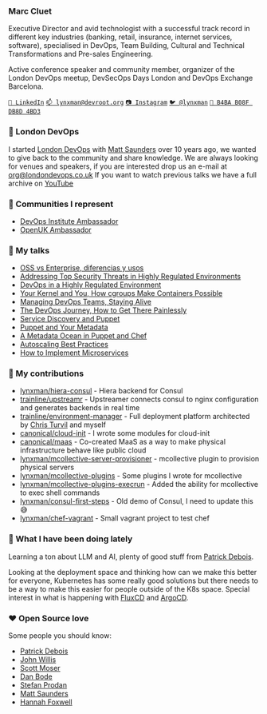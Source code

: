 ### Marc Cluet

Executive Director and avid technologist with a successful track record in different key industries (banking, retail, insurance, internet services, software), specialised in DevOps, Team Building, Cultural and Technical Transformations and Pre-sales Engineering.

Active conference speaker and community member, organizer of the London DevOps meetup, DevSecOps Days London and DevOps Exchange Barcelona.

[`💼 LinkedIn`](https://www.linkedin.com/in/marccluet/)
[`📫 lynxman@devroot.org`](mailto:lynxman@devroot.org)
[`📷 Instagram`](https://instagram.com/mcluetphoto/)
[`🐦 @lynxman`](https://twitter.com/lynxman)
[`🔑 B4BA B08F DB8D 4BD3`](https://keybase.io/lynxman/pgp_keys.asc)

### 📣 London DevOps

I started [London DevOps](https://www.meetup.com/London-DevOps/) with [Matt Saunders](https://github.com/cm6051) over 10 years ago, we wanted to give back to the community and share knowledge.
We are always looking for venues and speakers, if you are interested drop us an e-mail at [org@londondevops.co.uk](mailto:org@londondevops.co.uk)
If you want to watch previous talks we have a full archive on [YouTube](https://www.youtube.com/@LondonDevOps)

### 🎉 Communities I represent

- [DevOps Institute Ambassador](https://www.devopsinstitute.com/about-us/ambassadors/)
- [OpenUK Ambassador](https://openuk.uk/ambassadors/)
  
### 🎤 My talks

- [OSS vs Enterprise, diferencias y usos](https://www.youtube.com/watch?v=pGdjqTJmgGI)
- [Addressing Top Security Threats in Highly Regulated Environments](https://www.youtube.com/watch?v=BI-Znl-sHeI)
- [DevOps in a Highly Regulated Environment](https://youtu.be/n3KuP7QnMfA?si=dWrS1-UJ0dmTfUag&t=323)
- [Your Kernel and You, How cgroups Make Containers Possible](https://www.youtube.com/watch?v=XFm63mwr82U)
- [Managing DevOps Teams, Staying Alive](https://www.youtube.com/watch?v=k0WBtP8QXG4)
- [The DevOps Journey, How to Get There Painlessly](https://www.youtube.com/watch?v=gmBobse_pOo)
- [Service Discovery and Puppet](https://www.youtube.com/watch?v=jnP2qdkZ-2Q)
- [Puppet and Your Metadata](https://www.youtube.com/watch?v=BQdjcLE1eS8)
- [A Metadata Ocean in Puppet and Chef](https://www.youtube.com/watch?v=AZu4992egvY)
- [Autoscaling Best Practices](https://www.youtube.com/watch?v=VWw6K7ZsqVU)
- [How to Implement Microservices](https://www.youtube.com/watch?v=bcpCn1wGe-g)

### 🔭 My contributions

- [lynxman/hiera-consul](https://github.com/lynxman/hiera-consul) - Hiera backend for Consul
- [trainline/upstreamr](https://github.com/trainline/upstreamr) - Upstreamer connects consul to nginx configuration and generates backends in real time
- [trainline/environment-manager](https://github.com/trainline/environment-manager) - Full deployment platform architected by [Chris Turvil](https://github.com/ChrisTurvil) and myself
- [canonical/cloud-init](https://github.com/canonical/cloud-init) - I wrote some modules for cloud-init
- [canonical/maas](https://github.com/canonical/maas) - Co-created MaaS as a way to make physical infrastructure behave like public cloud
- [lynxman/mcollective-server-provisioner](https://github.com/lynxman/mcollective-server-provisioner) - mcollective plugin to provision physical servers
- [lynxman/mcollective-plugins](https://github.com/lynxman/mcollective-plugins) - Some plugins I wrote for mcollective
- [lynxman/mcollective-plugins-execrun](https://github.com/lynxman/mcollective-plugins-execrun) - Added the ability for mcollective to exec shell commands
- [lynxman/consul-first-steps](https://github.com/lynxman/consul-first-steps) - Old demo of Consul, I need to update this 😅
- [lynxman/chef-vagrant](https://github.com/lynxman/chef-vagrant) - Small vagrant project to test chef

### 🦾 What I have been doing lately

Learning a ton about LLM and AI, plenty of good stuff from [Patrick Debois](https://github.com/jedi4ever).

Looking at the deployment space and thinking how can we make this better for everyone, Kubernetes has some really good solutions but there needs to be a way to make this easier for people outside of the K8s space. Special interest in what is happening with [FluxCD](https://github.com/fluxcd/flux2) and [ArgoCD](https://github.com/argoproj/argo-cd).

### ❤️ Open Source love

Some people you should know:

- [Patrick Debois](https://github.com/jedi4ever)
- [John Willis](https://github.com/botchagalupe)
- [Scott Moser](https://github.com/smoser)
- [Dan Bode](https://github.com/bodepd)
- [Stefan Prodan](https://github.com/stefanprodan)
- [Matt Saunders](https://github.com/cm6051)
- [Hannah Foxwell](https://github.com/hannahfoxwell)
